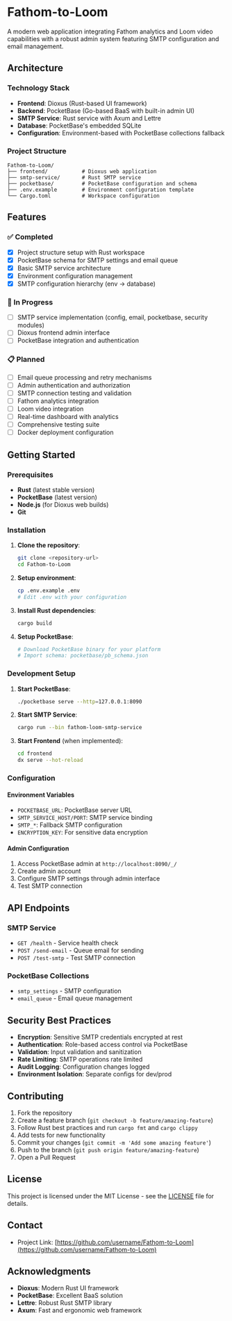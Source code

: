 # Fathom-to-Loom

A modern web application integrating Fathom analytics and Loom video capabilities with a robust admin system featuring SMTP configuration and email management.

## Architecture

### Technology Stack
- **Frontend**: Dioxus (Rust-based UI framework)
- **Backend**: PocketBase (Go-based BaaS with built-in admin UI)
- **SMTP Service**: Rust service with Axum and Lettre
- **Database**: PocketBase's embedded SQLite
- **Configuration**: Environment-based with PocketBase collections fallback

### Project Structure
```
Fathom-to-Loom/
├── frontend/           # Dioxus web application
├── smtp-service/       # Rust SMTP service
├── pocketbase/         # PocketBase configuration and schema
├── .env.example        # Environment configuration template
└── Cargo.toml          # Workspace configuration
```

## Features

### ✅ Completed
- [x] Project structure setup with Rust workspace
- [x] PocketBase schema for SMTP settings and email queue
- [x] Basic SMTP service architecture
- [x] Environment configuration management
- [x] SMTP configuration hierarchy (env → database)

### 🚧 In Progress
- [ ] SMTP service implementation (config, email, pocketbase, security modules)
- [ ] Dioxus frontend admin interface
- [ ] PocketBase integration and authentication

### 📋 Planned
- [ ] Email queue processing and retry mechanisms
- [ ] Admin authentication and authorization
- [ ] SMTP connection testing and validation
- [ ] Fathom analytics integration
- [ ] Loom video integration
- [ ] Real-time dashboard with analytics
- [ ] Comprehensive testing suite
- [ ] Docker deployment configuration

## Getting Started

### Prerequisites

- **Rust** (latest stable version)
- **PocketBase** (latest version)
- **Node.js** (for Dioxus web builds)
- **Git**

### Installation

1. **Clone the repository**:
   ```bash
   git clone <repository-url>
   cd Fathom-to-Loom
   ```

2. **Setup environment**:
   ```bash
   cp .env.example .env
   # Edit .env with your configuration
   ```

3. **Install Rust dependencies**:
   ```bash
   cargo build
   ```

4. **Setup PocketBase**:
   ```bash
   # Download PocketBase binary for your platform
   # Import schema: pocketbase/pb_schema.json
   ```

### Development Setup

1. **Start PocketBase**:
   ```bash
   ./pocketbase serve --http=127.0.0.1:8090
   ```

2. **Start SMTP Service**:
   ```bash
   cargo run --bin fathom-loom-smtp-service
   ```

3. **Start Frontend** (when implemented):
   ```bash
   cd frontend
   dx serve --hot-reload
   ```

### Configuration

#### Environment Variables
- `POCKETBASE_URL`: PocketBase server URL
- `SMTP_SERVICE_HOST/PORT`: SMTP service binding
- `SMTP_*`: Fallback SMTP configuration
- `ENCRYPTION_KEY`: For sensitive data encryption

#### Admin Configuration
1. Access PocketBase admin at `http://localhost:8090/_/`
2. Create admin account
3. Configure SMTP settings through admin interface
4. Test SMTP connection

## API Endpoints

### SMTP Service
- `GET /health` - Service health check
- `POST /send-email` - Queue email for sending
- `POST /test-smtp` - Test SMTP connection

### PocketBase Collections
- `smtp_settings` - SMTP configuration
- `email_queue` - Email queue management

## Security Best Practices

- **Encryption**: Sensitive SMTP credentials encrypted at rest
- **Authentication**: Role-based access control via PocketBase
- **Validation**: Input validation and sanitization
- **Rate Limiting**: SMTP operations rate limited
- **Audit Logging**: Configuration changes logged
- **Environment Isolation**: Separate configs for dev/prod

## Contributing

1. Fork the repository
2. Create a feature branch (`git checkout -b feature/amazing-feature`)
3. Follow Rust best practices and run `cargo fmt` and `cargo clippy`
4. Add tests for new functionality
5. Commit your changes (`git commit -m 'Add some amazing feature'`)
6. Push to the branch (`git push origin feature/amazing-feature`)
7. Open a Pull Request

## License

This project is licensed under the MIT License - see the [LICENSE](LICENSE) file for details.

## Contact

- Project Link: [https://github.com/username/Fathom-to-Loom](https://github.com/username/Fathom-to-Loom)

## Acknowledgments

- **Dioxus**: Modern Rust UI framework
- **PocketBase**: Excellent BaaS solution
- **Lettre**: Robust Rust SMTP library
- **Axum**: Fast and ergonomic web framework
